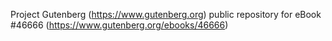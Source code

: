 Project Gutenberg (https://www.gutenberg.org) public repository for eBook #46666 (https://www.gutenberg.org/ebooks/46666)
